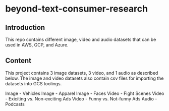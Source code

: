 # beyond-text-consumer-research
## Introduction
This repo contains different image, video and audio datasets that can be used in AWS, GCP, and Azure.

## Content
This project contains 3 image datasets, 3 video, and 1 audio as described below.
The image and video datasets also contain csv files for importing the datasets into GCS toolings.

Image - Vehicles
Image - Apparel
Image - Faces
Video - Fight Scenes
Video - Exiciting vs. Non-exciting Ads
Video - Funny vs. Not-funny Ads
Audio - Podcasts
